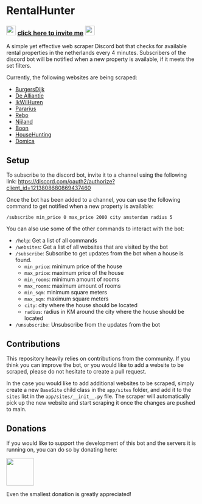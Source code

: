 # RentalHunter
### <img src="https://assets-global.website-files.com/6257adef93867e50d84d30e2/636e0a6a49cf127bf92de1e2_icon_clyde_blurple_RGB.png" width="25"> [click here to invite me](https://discord.com/oauth2/authorize?client_id=1213808680869437460) <img src="https://assets-global.website-files.com/6257adef93867e50d84d30e2/636e0a6a49cf127bf92de1e2_icon_clyde_blurple_RGB.png" width="25">

A simple yet effective web scraper Discord bot that checks for available rental properties in the netherlands every 4 minutes.
Subscribers of the discord bot will be notified when a new property is available, if it meets the set filters.

Currently, the following websites are being scraped:
- [BurgersDijk](https://burgersdijk.com/)
- [De Alliantie](https://ik-zoek.de-alliantie.nl)
- [IkWilHuren](https://ikwilhuren.nu/)
- [Pararius](https://www.pararius.nl/)
- [Rebo](https://www.rebohuurwoning.nl/)
- [Nijland](https://www.nijland.nl/)
- [Boon](https://www.boonmakelaars.nl/)
- [HouseHunting](https://househunting.nl/)
- [Domica](https://www.domica.nl/)

## Setup
To subscribe to the discord bot, invite it to a channel using the following link: https://discord.com/oauth2/authorize?client_id=1213808680869437460


Once the bot has been added to a channel, you can use the following command to get notified when a new property is available:

```
/subscribe min_price 0 max_price 2000 city amsterdam radius 5
```

You can also use some of the other commands to interact with the bot:

- `/help`: Get a list of all commands
- `/websites`: Get a list of all websites that are visited by the bot
- `/subscribe`: Subscribe to get updates from the bot when a house is found.
  - `min_price`: minimum price of the house
  - `max_price`: maximum price of the house
  - `min_rooms`: minimum amount of rooms
  - `max_rooms`: maximum amount of rooms
  - `min_sqm`: minimum square meters
  - `max_sqm`: maximum square meters
  - `city`: city where the house should be located
  - `radius`: radius in KM around the city where the house should be located
- `/unsubscribe`: Unsubscribe from the updates from the bot

## Contributions
This repository heavily relies on contributions from the community. If you think you can improve the bot, or you would like to add a website to be scraped, please do not hesitate to create a pull request.

In the case you would like to add additional websites to be scraped, simply create a new `BaseSite` child class in the `app/sites` folder, and add it to the `sites` list in the `app/sites/__init__.py` file.
The scraper will automatically pick up the new website and start scraping it once the changes are pushed to main.

## Donations
If you would like to support the development of this bot and the servers it is running on, you can do so by donating here:  

<a href="https://www.paypal.com/donate/?hosted_button_id=U9U2BR2JV28ME"><img src="https://github.com/andreostrovsky/donate-with-paypal/blob/925c5a9e397363c6f7a477973fdeed485df5fdd9/PNG/blue.png" height="72"></a>

Even the smallest donation is greatly appreciated!